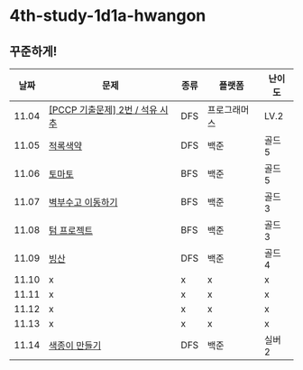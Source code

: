 # 4th-study-1d1a-hwangon

## 꾸준하게!

| 날짜  | 문제                                                                                                              | 종류 | 플랫폼       | 난이도 |
| ----- | ----------------------------------------------------------------------------------------------------------------- | ---- | ------------ | ------ |
| 11.04 | [[PCCP 기출문제] 2번 / 석유 시추](https://school.programmers.co.kr/learn/courses/30/lessons/250136?language=java) | DFS  | 프로그래머스 | LV.2   |
| 11.05 | [적록색약](https://www.acmicpc.net/problem/10026)                                                                 | DFS  | 백준         | 골드 5 |
| 11.06 | [토마토](https://www.acmicpc.net/problem/7569)                                                                    | BFS  | 백준         | 골드 5 |
| 11.07 | [벽부수고 이동하기](https://www.acmicpc.net/problem/2206)                                                         | BFS  | 백준         | 골드 3 |
| 11.08 | [텀 프로젝트](https://www.acmicpc.net/problem/9466)                                                               | BFS  | 백준         | 골드 3 |
| 11.09 | [빙산](https://www.acmicpc.net/problem/2573)                                                                      | DFS  | 백준         | 골드 4 |
| 11.10 | x                                                                                                                 | x    | x            | x      |
| 11.11 | x                                                                                                                 | x    | x            | x      |
| 11.12 | x                                                                                                                 | x    | x            | x      |
| 11.13 | x                                                                                                                 | x    | x            | x      |
| 11.14 | [색종이 만들기](https://www.acmicpc.net/problem/2630)                                                             | DFS  | 백준         | 실버 2 |
